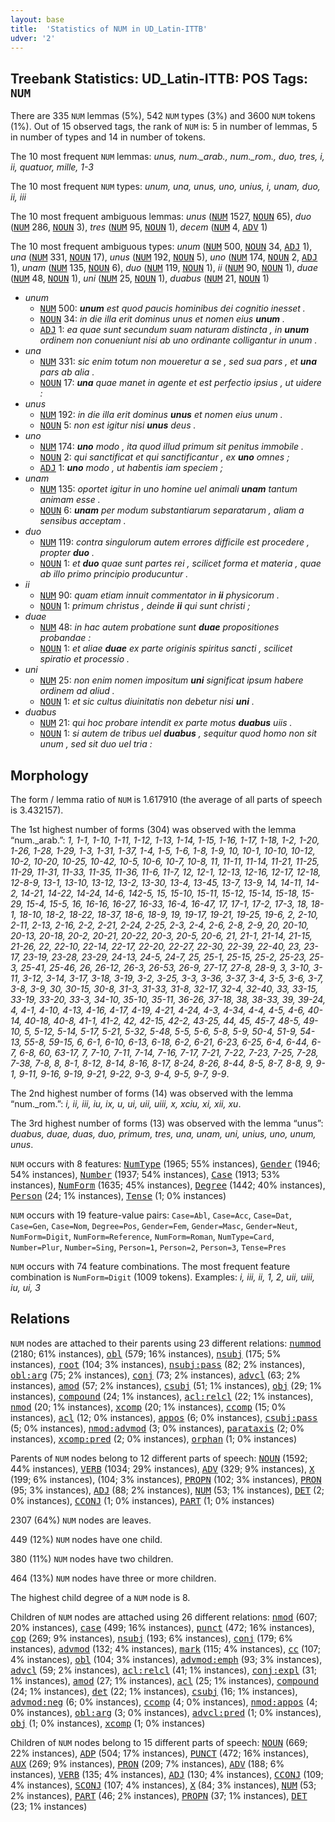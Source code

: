 ```yaml
---
layout: base
title:  'Statistics of NUM in UD_Latin-ITTB'
udver: '2'
---
```


## Treebank Statistics: UD_Latin-ITTB: POS Tags: `NUM`

There are 335 `NUM` lemmas (5%), 542 `NUM` types (3%) and 3600 `NUM` tokens (1%).
Out of 15 observed tags, the rank of `NUM` is: 5 in number of lemmas, 5 in number of types and 14 in number of tokens.

The 10 most frequent `NUM` lemmas: <em>unus, num._arab., num._rom., duo, tres, i, ii, quatuor, mille, 1-3</em>

The 10 most frequent `NUM` types:  <em>unum, una, unus, uno, unius, i, unam, duo, ii, iii</em>

The 10 most frequent ambiguous lemmas: <em>unus</em> (<tt><a href="la_ittb-pos-NUM.html">NUM</a></tt> 1527, <tt><a href="la_ittb-pos-NOUN.html">NOUN</a></tt> 65), <em>duo</em> (<tt><a href="la_ittb-pos-NUM.html">NUM</a></tt> 286, <tt><a href="la_ittb-pos-NOUN.html">NOUN</a></tt> 3), <em>tres</em> (<tt><a href="la_ittb-pos-NUM.html">NUM</a></tt> 95, <tt><a href="la_ittb-pos-NOUN.html">NOUN</a></tt> 1), <em>decem</em> (<tt><a href="la_ittb-pos-NUM.html">NUM</a></tt> 4, <tt><a href="la_ittb-pos-ADV.html">ADV</a></tt> 1)

The 10 most frequent ambiguous types:  <em>unum</em> (<tt><a href="la_ittb-pos-NUM.html">NUM</a></tt> 500, <tt><a href="la_ittb-pos-NOUN.html">NOUN</a></tt> 34, <tt><a href="la_ittb-pos-ADJ.html">ADJ</a></tt> 1), <em>una</em> (<tt><a href="la_ittb-pos-NUM.html">NUM</a></tt> 331, <tt><a href="la_ittb-pos-NOUN.html">NOUN</a></tt> 17), <em>unus</em> (<tt><a href="la_ittb-pos-NUM.html">NUM</a></tt> 192, <tt><a href="la_ittb-pos-NOUN.html">NOUN</a></tt> 5), <em>uno</em> (<tt><a href="la_ittb-pos-NUM.html">NUM</a></tt> 174, <tt><a href="la_ittb-pos-NOUN.html">NOUN</a></tt> 2, <tt><a href="la_ittb-pos-ADJ.html">ADJ</a></tt> 1), <em>unam</em> (<tt><a href="la_ittb-pos-NUM.html">NUM</a></tt> 135, <tt><a href="la_ittb-pos-NOUN.html">NOUN</a></tt> 6), <em>duo</em> (<tt><a href="la_ittb-pos-NUM.html">NUM</a></tt> 119, <tt><a href="la_ittb-pos-NOUN.html">NOUN</a></tt> 1), <em>ii</em> (<tt><a href="la_ittb-pos-NUM.html">NUM</a></tt> 90, <tt><a href="la_ittb-pos-NOUN.html">NOUN</a></tt> 1), <em>duae</em> (<tt><a href="la_ittb-pos-NUM.html">NUM</a></tt> 48, <tt><a href="la_ittb-pos-NOUN.html">NOUN</a></tt> 1), <em>uni</em> (<tt><a href="la_ittb-pos-NUM.html">NUM</a></tt> 25, <tt><a href="la_ittb-pos-NOUN.html">NOUN</a></tt> 1), <em>duabus</em> (<tt><a href="la_ittb-pos-NUM.html">NUM</a></tt> 21, <tt><a href="la_ittb-pos-NOUN.html">NOUN</a></tt> 1)


* <em>unum</em>
  * <tt><a href="la_ittb-pos-NUM.html">NUM</a></tt> 500: <em><b>unum</b> est quod paucis hominibus dei cognitio inesset .</em>
  * <tt><a href="la_ittb-pos-NOUN.html">NOUN</a></tt> 34: <em>in die illa erit dominus unus et nomen eius <b>unum</b> .</em>
  * <tt><a href="la_ittb-pos-ADJ.html">ADJ</a></tt> 1: <em>ea quae sunt secundum suam naturam distincta , in <b>unum</b> ordinem non conueniunt nisi ab uno ordinante colligantur in unum .</em>
* <em>una</em>
  * <tt><a href="la_ittb-pos-NUM.html">NUM</a></tt> 331: <em>sic enim totum non moueretur a se , sed sua pars , et <b>una</b> pars ab alia .</em>
  * <tt><a href="la_ittb-pos-NOUN.html">NOUN</a></tt> 17: <em><b>una</b> quae manet in agente et est perfectio ipsius , ut uidere :</em>
* <em>unus</em>
  * <tt><a href="la_ittb-pos-NUM.html">NUM</a></tt> 192: <em>in die illa erit dominus <b>unus</b> et nomen eius unum .</em>
  * <tt><a href="la_ittb-pos-NOUN.html">NOUN</a></tt> 5: <em>non est igitur nisi <b>unus</b> deus .</em>
* <em>uno</em>
  * <tt><a href="la_ittb-pos-NUM.html">NUM</a></tt> 174: <em><b>uno</b> modo , ita quod illud primum sit penitus immobile .</em>
  * <tt><a href="la_ittb-pos-NOUN.html">NOUN</a></tt> 2: <em>qui sanctificat et qui sanctificantur , ex <b>uno</b> omnes ;</em>
  * <tt><a href="la_ittb-pos-ADJ.html">ADJ</a></tt> 1: <em><b>uno</b> modo , ut habentis iam speciem ;</em>
* <em>unam</em>
  * <tt><a href="la_ittb-pos-NUM.html">NUM</a></tt> 135: <em>oportet igitur in uno homine uel animali <b>unam</b> tantum animam esse .</em>
  * <tt><a href="la_ittb-pos-NOUN.html">NOUN</a></tt> 6: <em><b>unam</b> per modum substantiarum separatarum , aliam a sensibus acceptam .</em>
* <em>duo</em>
  * <tt><a href="la_ittb-pos-NUM.html">NUM</a></tt> 119: <em>contra singulorum autem errores difficile est procedere , propter <b>duo</b> .</em>
  * <tt><a href="la_ittb-pos-NOUN.html">NOUN</a></tt> 1: <em>et <b>duo</b> quae sunt partes rei , scilicet forma et materia , quae ab illo primo principio producuntur .</em>
* <em>ii</em>
  * <tt><a href="la_ittb-pos-NUM.html">NUM</a></tt> 90: <em>quam etiam innuit commentator in <b>ii</b> physicorum .</em>
  * <tt><a href="la_ittb-pos-NOUN.html">NOUN</a></tt> 1: <em>primum christus , deinde <b>ii</b> qui sunt christi ;</em>
* <em>duae</em>
  * <tt><a href="la_ittb-pos-NUM.html">NUM</a></tt> 48: <em>in hac autem probatione sunt <b>duae</b> propositiones probandae :</em>
  * <tt><a href="la_ittb-pos-NOUN.html">NOUN</a></tt> 1: <em>et aliae <b>duae</b> ex parte originis spiritus sancti , scilicet spiratio et processio .</em>
* <em>uni</em>
  * <tt><a href="la_ittb-pos-NUM.html">NUM</a></tt> 25: <em>non enim nomen impositum <b>uni</b> significat ipsum habere ordinem ad aliud .</em>
  * <tt><a href="la_ittb-pos-NOUN.html">NOUN</a></tt> 1: <em>et sic cultus diuinitatis non debetur nisi <b>uni</b> .</em>
* <em>duabus</em>
  * <tt><a href="la_ittb-pos-NUM.html">NUM</a></tt> 21: <em>qui hoc probare intendit ex parte motus <b>duabus</b> uiis .</em>
  * <tt><a href="la_ittb-pos-NOUN.html">NOUN</a></tt> 1: <em>si autem de tribus uel <b>duabus</b> , sequitur quod homo non sit unum , sed sit duo uel tria :</em>

## Morphology

The form / lemma ratio of `NUM` is 1.617910 (the average of all parts of speech is 3.432157).

The 1st highest number of forms (304) was observed with the lemma “num._arab.”: <em>1, 1-1, 1-10, 1-11, 1-12, 1-13, 1-14, 1-15, 1-16, 1-17, 1-18, 1-2, 1-20, 1-26, 1-28, 1-29, 1-3, 1-31, 1-37, 1-4, 1-5, 1-6, 1-8, 1-9, 10, 10-1, 10-10, 10-12, 10-2, 10-20, 10-25, 10-42, 10-5, 10-6, 10-7, 10-8, 11, 11-11, 11-14, 11-21, 11-25, 11-29, 11-31, 11-33, 11-35, 11-36, 11-6, 11-7, 12, 12-1, 12-13, 12-16, 12-17, 12-18, 12-8-9, 13-1, 13-10, 13-12, 13-2, 13-30, 13-4, 13-45, 13-7, 13-9, 14, 14-11, 14-2, 14-21, 14-22, 14-24, 14-6, 142-5, 15, 15-10, 15-11, 15-12, 15-14, 15-18, 15-29, 15-4, 15-5, 16, 16-16, 16-27, 16-33, 16-4, 16-47, 17, 17-1, 17-2, 17-3, 18, 18-1, 18-10, 18-2, 18-22, 18-37, 18-6, 18-9, 19, 19-17, 19-21, 19-25, 19-6, 2, 2-10, 2-11, 2-13, 2-16, 2-2, 2-21, 2-24, 2-25, 2-3, 2-4, 2-6, 2-8, 2-9, 20, 20-10, 20-13, 20-18, 20-2, 20-21, 20-22, 20-3, 20-5, 20-6, 21, 21-1, 21-14, 21-15, 21-26, 22, 22-10, 22-14, 22-17, 22-20, 22-27, 22-30, 22-39, 22-40, 23, 23-17, 23-19, 23-28, 23-29, 24-13, 24-5, 24-7, 25, 25-1, 25-15, 25-2, 25-23, 25-3, 25-41, 25-46, 26, 26-12, 26-3, 26-53, 26-9, 27-17, 27-8, 28-9, 3, 3-10, 3-11, 3-12, 3-14, 3-17, 3-18, 3-19, 3-2, 3-25, 3-3, 3-36, 3-37, 3-4, 3-5, 3-6, 3-7, 3-8, 3-9, 30, 30-15, 30-8, 31-3, 31-33, 31-8, 32-17, 32-4, 32-40, 33, 33-15, 33-19, 33-20, 33-3, 34-10, 35-10, 35-11, 36-26, 37-18, 38, 38-33, 39, 39-24, 4, 4-1, 4-10, 4-13, 4-16, 4-17, 4-19, 4-21, 4-24, 4-3, 4-34, 4-4, 4-5, 4-6, 40-14, 40-18, 40-8, 41-1, 41-2, 42, 42-15, 42-2, 43-25, 44, 45, 45-7, 48-5, 49-10, 5, 5-12, 5-14, 5-17, 5-21, 5-32, 5-48, 5-5, 5-6, 5-8, 5-9, 50-4, 51-9, 54-13, 55-8, 59-15, 6, 6-1, 6-10, 6-13, 6-18, 6-2, 6-21, 6-23, 6-25, 6-4, 6-44, 6-7, 6-8, 60, 63-17, 7, 7-10, 7-11, 7-14, 7-16, 7-17, 7-21, 7-22, 7-23, 7-25, 7-28, 7-38, 7-8, 8, 8-1, 8-12, 8-14, 8-16, 8-17, 8-24, 8-26, 8-44, 8-5, 8-7, 8-8, 9, 9-1, 9-11, 9-16, 9-19, 9-21, 9-22, 9-3, 9-4, 9-5, 9-7, 9-9</em>.

The 2nd highest number of forms (14) was observed with the lemma “num._rom.”: <em>i, ii, iii, iu, ix, u, ui, uii, uiii, x, xciu, xi, xii, xu</em>.

The 3rd highest number of forms (13) was observed with the lemma “unus”: <em>duabus, duae, duas, duo, primum, tres, una, unam, uni, unius, uno, unum, unus</em>.

`NUM` occurs with 8 features: <tt><a href="la_ittb-feat-NumType.html">NumType</a></tt> (1965; 55% instances), <tt><a href="la_ittb-feat-Gender.html">Gender</a></tt> (1946; 54% instances), <tt><a href="la_ittb-feat-Number.html">Number</a></tt> (1937; 54% instances), <tt><a href="la_ittb-feat-Case.html">Case</a></tt> (1913; 53% instances), <tt><a href="la_ittb-feat-NumForm.html">NumForm</a></tt> (1635; 45% instances), <tt><a href="la_ittb-feat-Degree.html">Degree</a></tt> (1442; 40% instances), <tt><a href="la_ittb-feat-Person.html">Person</a></tt> (24; 1% instances), <tt><a href="la_ittb-feat-Tense.html">Tense</a></tt> (1; 0% instances)

`NUM` occurs with 19 feature-value pairs: `Case=Abl`, `Case=Acc`, `Case=Dat`, `Case=Gen`, `Case=Nom`, `Degree=Pos`, `Gender=Fem`, `Gender=Masc`, `Gender=Neut`, `NumForm=Digit`, `NumForm=Reference`, `NumForm=Roman`, `NumType=Card`, `Number=Plur`, `Number=Sing`, `Person=1`, `Person=2`, `Person=3`, `Tense=Pres`

`NUM` occurs with 74 feature combinations.
The most frequent feature combination is `NumForm=Digit` (1009 tokens).
Examples: <em>i, iii, ii, 1, 2, uii, uiii, iu, ui, 3</em>


## Relations

`NUM` nodes are attached to their parents using 23 different relations: <tt><a href="la_ittb-dep-nummod.html">nummod</a></tt> (2180; 61% instances), <tt><a href="la_ittb-dep-obl.html">obl</a></tt> (579; 16% instances), <tt><a href="la_ittb-dep-nsubj.html">nsubj</a></tt> (175; 5% instances), <tt><a href="la_ittb-dep-root.html">root</a></tt> (104; 3% instances), <tt><a href="la_ittb-dep-nsubj-pass.html">nsubj:pass</a></tt> (82; 2% instances), <tt><a href="la_ittb-dep-obl-arg.html">obl:arg</a></tt> (75; 2% instances), <tt><a href="la_ittb-dep-conj.html">conj</a></tt> (73; 2% instances), <tt><a href="la_ittb-dep-advcl.html">advcl</a></tt> (63; 2% instances), <tt><a href="la_ittb-dep-amod.html">amod</a></tt> (57; 2% instances), <tt><a href="la_ittb-dep-csubj.html">csubj</a></tt> (51; 1% instances), <tt><a href="la_ittb-dep-obj.html">obj</a></tt> (29; 1% instances), <tt><a href="la_ittb-dep-compound.html">compound</a></tt> (24; 1% instances), <tt><a href="la_ittb-dep-acl-relcl.html">acl:relcl</a></tt> (22; 1% instances), <tt><a href="la_ittb-dep-nmod.html">nmod</a></tt> (20; 1% instances), <tt><a href="la_ittb-dep-xcomp.html">xcomp</a></tt> (20; 1% instances), <tt><a href="la_ittb-dep-ccomp.html">ccomp</a></tt> (15; 0% instances), <tt><a href="la_ittb-dep-acl.html">acl</a></tt> (12; 0% instances), <tt><a href="la_ittb-dep-appos.html">appos</a></tt> (6; 0% instances), <tt><a href="la_ittb-dep-csubj-pass.html">csubj:pass</a></tt> (5; 0% instances), <tt><a href="la_ittb-dep-nmod-advmod.html">nmod:advmod</a></tt> (3; 0% instances), <tt><a href="la_ittb-dep-parataxis.html">parataxis</a></tt> (2; 0% instances), <tt><a href="la_ittb-dep-xcomp-pred.html">xcomp:pred</a></tt> (2; 0% instances), <tt><a href="la_ittb-dep-orphan.html">orphan</a></tt> (1; 0% instances)

Parents of `NUM` nodes belong to 12 different parts of speech: <tt><a href="la_ittb-pos-NOUN.html">NOUN</a></tt> (1592; 44% instances), <tt><a href="la_ittb-pos-VERB.html">VERB</a></tt> (1034; 29% instances), <tt><a href="la_ittb-pos-ADV.html">ADV</a></tt> (329; 9% instances), <tt><a href="la_ittb-pos-X.html">X</a></tt> (199; 6% instances),  (104; 3% instances), <tt><a href="la_ittb-pos-PROPN.html">PROPN</a></tt> (102; 3% instances), <tt><a href="la_ittb-pos-PRON.html">PRON</a></tt> (95; 3% instances), <tt><a href="la_ittb-pos-ADJ.html">ADJ</a></tt> (88; 2% instances), <tt><a href="la_ittb-pos-NUM.html">NUM</a></tt> (53; 1% instances), <tt><a href="la_ittb-pos-DET.html">DET</a></tt> (2; 0% instances), <tt><a href="la_ittb-pos-CCONJ.html">CCONJ</a></tt> (1; 0% instances), <tt><a href="la_ittb-pos-PART.html">PART</a></tt> (1; 0% instances)

2307 (64%) `NUM` nodes are leaves.

449 (12%) `NUM` nodes have one child.

380 (11%) `NUM` nodes have two children.

464 (13%) `NUM` nodes have three or more children.

The highest child degree of a `NUM` node is 8.

Children of `NUM` nodes are attached using 26 different relations: <tt><a href="la_ittb-dep-nmod.html">nmod</a></tt> (607; 20% instances), <tt><a href="la_ittb-dep-case.html">case</a></tt> (499; 16% instances), <tt><a href="la_ittb-dep-punct.html">punct</a></tt> (472; 16% instances), <tt><a href="la_ittb-dep-cop.html">cop</a></tt> (269; 9% instances), <tt><a href="la_ittb-dep-nsubj.html">nsubj</a></tt> (193; 6% instances), <tt><a href="la_ittb-dep-conj.html">conj</a></tt> (179; 6% instances), <tt><a href="la_ittb-dep-advmod.html">advmod</a></tt> (132; 4% instances), <tt><a href="la_ittb-dep-mark.html">mark</a></tt> (115; 4% instances), <tt><a href="la_ittb-dep-cc.html">cc</a></tt> (107; 4% instances), <tt><a href="la_ittb-dep-obl.html">obl</a></tt> (104; 3% instances), <tt><a href="la_ittb-dep-advmod-emph.html">advmod:emph</a></tt> (93; 3% instances), <tt><a href="la_ittb-dep-advcl.html">advcl</a></tt> (59; 2% instances), <tt><a href="la_ittb-dep-acl-relcl.html">acl:relcl</a></tt> (41; 1% instances), <tt><a href="la_ittb-dep-conj-expl.html">conj:expl</a></tt> (31; 1% instances), <tt><a href="la_ittb-dep-amod.html">amod</a></tt> (27; 1% instances), <tt><a href="la_ittb-dep-acl.html">acl</a></tt> (25; 1% instances), <tt><a href="la_ittb-dep-compound.html">compound</a></tt> (24; 1% instances), <tt><a href="la_ittb-dep-det.html">det</a></tt> (22; 1% instances), <tt><a href="la_ittb-dep-csubj.html">csubj</a></tt> (16; 1% instances), <tt><a href="la_ittb-dep-advmod-neg.html">advmod:neg</a></tt> (6; 0% instances), <tt><a href="la_ittb-dep-ccomp.html">ccomp</a></tt> (4; 0% instances), <tt><a href="la_ittb-dep-nmod-appos.html">nmod:appos</a></tt> (4; 0% instances), <tt><a href="la_ittb-dep-obl-arg.html">obl:arg</a></tt> (3; 0% instances), <tt><a href="la_ittb-dep-advcl-pred.html">advcl:pred</a></tt> (1; 0% instances), <tt><a href="la_ittb-dep-obj.html">obj</a></tt> (1; 0% instances), <tt><a href="la_ittb-dep-xcomp.html">xcomp</a></tt> (1; 0% instances)

Children of `NUM` nodes belong to 15 different parts of speech: <tt><a href="la_ittb-pos-NOUN.html">NOUN</a></tt> (669; 22% instances), <tt><a href="la_ittb-pos-ADP.html">ADP</a></tt> (504; 17% instances), <tt><a href="la_ittb-pos-PUNCT.html">PUNCT</a></tt> (472; 16% instances), <tt><a href="la_ittb-pos-AUX.html">AUX</a></tt> (269; 9% instances), <tt><a href="la_ittb-pos-PRON.html">PRON</a></tt> (209; 7% instances), <tt><a href="la_ittb-pos-ADV.html">ADV</a></tt> (188; 6% instances), <tt><a href="la_ittb-pos-VERB.html">VERB</a></tt> (135; 4% instances), <tt><a href="la_ittb-pos-ADJ.html">ADJ</a></tt> (130; 4% instances), <tt><a href="la_ittb-pos-CCONJ.html">CCONJ</a></tt> (109; 4% instances), <tt><a href="la_ittb-pos-SCONJ.html">SCONJ</a></tt> (107; 4% instances), <tt><a href="la_ittb-pos-X.html">X</a></tt> (84; 3% instances), <tt><a href="la_ittb-pos-NUM.html">NUM</a></tt> (53; 2% instances), <tt><a href="la_ittb-pos-PART.html">PART</a></tt> (46; 2% instances), <tt><a href="la_ittb-pos-PROPN.html">PROPN</a></tt> (37; 1% instances), <tt><a href="la_ittb-pos-DET.html">DET</a></tt> (23; 1% instances)

